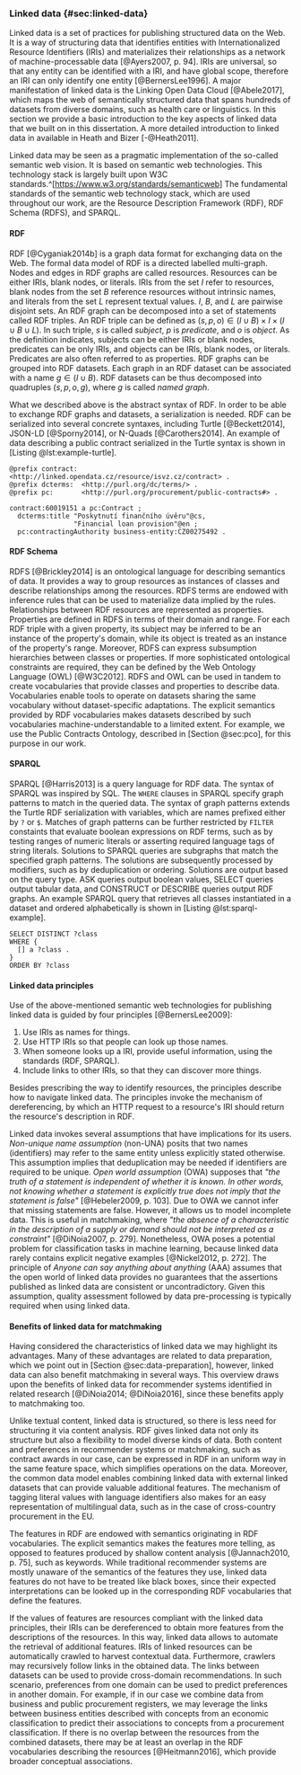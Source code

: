 ### Linked data {#sec:linked-data}

Linked data is a set of practices for publishing structured data on the Web.
It is a way of structuring data that identifies entities with Internationalized Resource Identifiers (IRIs) and materializes their relationships as a network of machine-processable data [@Ayers2007, p. 94].
IRIs are universal, so that any entity can be identified with a IRI, and have global scope, therefore an IRI can only identify one entity [@BernersLee1996].
A major manifestation of linked data is the Linking Open Data Cloud [@Abele2017], which maps the web of semantically structured data that spans hundreds of datasets from diverse domains, such as health care or linguistics.
In this section we provide a basic introduction to the key aspects of linked data that we built on in this dissertation.
A more detailed introduction to linked data in available in Heath and Bizer [-@Heath2011].

Linked data may be seen as a pragmatic implementation of the so-called semantic web vision.
It is based on semantic web technologies.
This technology stack is largely built upon W3C standards.^[<https://www.w3.org/standards/semanticweb>]
The fundamental standards of the semantic web technology stack, which are used throughout our work, are the Resource Description Framework (RDF), RDF Schema (RDFS), and SPARQL.

#### RDF

RDF [@Cyganiak2014b] is a graph data format for exchanging data on the Web.
The formal data model of RDF is a directed labelled multi-graph.
Nodes and edges in RDF graphs are called resources.
Resources can be either IRIs, blank nodes, or literals.
IRIs from the set $I$ refer to resources, blank nodes from the set $B$ reference resources without intrinsic names, and literals from the set $L$ represent textual values.
$I$, $B$, and $L$ are pairwise disjoint sets.
An RDF graph can be decomposed into a set of statements called RDF triples.
An RDF triple can be defined as $(s, p, o) \in (I \cup B) \times I \times (I \cup B \cup L)$.
In such triple, $s$ is called *subject*, $p$ is *predicate*, and $o$ is *object*.
As the definition indicates, subjects can be either IRIs or blank nodes, predicates can be only IRIs, and objects can be IRIs, blank nodes, or literals.
Predicates are also often referred to as properties.
RDF graphs can be grouped into RDF datasets.
Each graph in an RDF dataset can be associated with a name $g \in (I \cup B)$.
RDF datasets can be thus decomposed into quadruples $(s, p, o, g)$, where $g$ is called *named graph*.

What we described above is the abstract syntax of RDF.
In order to be able to exchange RDF graphs and datasets, a serialization is needed.
RDF can be serialized into several concrete syntaxes, including Turtle [@Beckett2014], JSON-LD [@Sporny2014], or N-Quads [@Carothers2014].
An example of data describing a public contract serialized in the Turtle syntax is shown in [Listing @lst:example-turtle].

```{#lst:example-turtle caption="Example data in Turtle"}
@prefix contract: <http://linked.opendata.cz/resource/isvz.cz/contract> .
@prefix dcterms:  <http://purl.org/dc/terms/> .
@prefix pc:       <http://purl.org/procurement/public-contracts#> .

contract:60019151 a pc:Contract ;
  dcterms:title "Poskytnutí finančního úvěru"@cs,
                "Financial loan provision"@en ;
  pc:contractingAuthority business-entity:CZ00275492 .
```

#### RDF Schema

RDFS [@Brickley2014] is an ontological language for describing semantics of data.
It provides a way to group resources as instances of classes and describe relationships among the resources.
RDFS terms are endowed with inference rules that can be used to materialize data implied by the rules.
Relationships between RDF resources are represented as properties.
Properties are defined in RDFS in terms of their domain and range.
For each RDF triple with a given property, its subject may be inferred to be an instance of the property's domain, while its object is treated as an instance of the property's range.
Moreover, RDFS can express subsumption hierarchies between classes or properties.
If more sophisticated ontological constraints are required, they can be defined by the Web Ontology Language (OWL) [@W3C2012].
RDFS and OWL can be used in tandem to create vocabularies that provide classes and properties to describe data.
Vocabularies enable tools to operate on datasets sharing the same vocabulary without dataset-specific adaptations.
The explicit semantics provided by RDF vocabularies makes datasets described by such vocabularies machine-understandable to a limited extent.
For example, we use the Public Contracts Ontology, described in [Section @sec:pco], for this purpose in our work.

#### SPARQL

SPARQL [@Harris2013] is a query language for RDF data.
The syntax of SPARQL was inspired by SQL.
The `WHERE` clauses in SPARQL specify graph patterns to match in the queried data.
The syntax of graph patterns extends the Turtle RDF serialization with variables, which are names prefixed either by `?` or `$`.
Matches of graph patterns can be further restricted by `FILTER` constaints that evaluate boolean expressions on RDF terms, such as by testing ranges of numeric literals or asserting required language tags of string literals.
Solutions to SPARQL queries are subgraphs that match the specified graph patterns.
The solutions are subsequently processed by modifiers, such as by deduplication or ordering.
Solutions are output based on the query type.
ASK queries output boolean values, SELECT queries output tabular data, and CONSTRUCT or DESCRIBE queries output RDF graphs.
An example SPARQL query that retrieves all classes instantiated in a dataset and ordered alphabetically is shown in [Listing @lst:sparql-example].

```{#lst:sparql-example caption="Example SPARQL query"}
SELECT DISTINCT ?class
WHERE {
  [] a ?class .
}
ORDER BY ?class
```

#### Linked data principles

Use of the above-mentioned semantic web technologies for publishing linked data is guided by four principles [@BernersLee2009]:

1. Use IRIs as names for things.
2. Use HTTP IRIs so that people can look up those names.
3. When someone looks up a IRI, provide useful information, using the standards (RDF, SPARQL).
4. Include links to other IRIs, so that they can discover more things.

Besides prescribing the way to identify resources, the principles describe how to navigate linked data.
The principles invoke the mechanism of dereferencing, by which an HTTP request to a resource's IRI should return the resource's description in RDF.

Linked data invokes several assumptions that have implications for its users.
*Non-unique name assumption* (non-UNA) posits that two names (identifiers) may refer to the same entity unless explicitly stated otherwise.
This assumption implies that deduplication may be needed if identifiers are required to be unique.
*Open world assumption* (OWA) supposes that *"the truth of a statement is independent of whether it is known.
In other words, not knowing whether a statement is explicitly true does not imply that the statement is false"* [@Hebeler2009, p. 103].
Due to OWA we cannot infer that missing statements are false.
However, it allows us to model incomplete data.
This is useful in matchmaking, where *"the absence of a characteristic in the description of a supply or demand should not be interpreted as a constraint"* [@DiNoia2007, p. 279].
Nonetheless, OWA poses a potential problem for classification tasks in machine learning, because linked data rarely contains explicit negative examples [@Nickel2012, p. 272].
The principle of *Anyone can say anything about anything* (AAA) assumes that the open world of linked data provides no guarantees that the assertions published as linked data are consistent or uncontradictory.
Given this assumption, quality assessment followed by data pre-processing is typically required when using linked data.

#### Benefits of linked data for matchmaking

Having considered the characteristics of linked data we may highlight its advantages. 
Many of these advantages are related to data preparation, which we point out in [Section @sec:data-preparation], however, linked data can also benefit matchmaking in several ways.
This overview draws upon the benefits of linked data for recommender systems identified in related research [@DiNoia2014; @DiNoia2016], since these benefits apply to matchmaking too.

Unlike textual content, linked data is structured, so there is less need for structuring it via content analysis.
RDF gives linked data not only its structure but also a flexibility to model diverse kinds of data. 
Both content and preferences in recommender systems or matchmaking, such as contract awards in our case, can be expressed in RDF in an uniform way in the same feature space, which simplifies operations on the data.
Moreover, the common data model enables combining linked data with external linked datasets that can provide valuable additional features.
The mechanism of tagging literal values with language identifiers also makes for an easy representation of multilingual data, such as in the case of cross-country procurement in the EU.

The features in RDF are endowed with semantics originating in RDF vocabularies.
The explicit semantics makes the features more telling, as opposed to features produced by shallow content analysis [@Jannach2010, p. 75], such as keywords.
While traditional recommender systems are mostly unaware of the semantics of the features they use, linked data features do not have to be treated like black boxes, since their expected interpretations can be looked up in the corresponding RDF vocabularies that define the features. 

If the values of features are resources compliant with the linked data principles, their IRIs can be dereferenced to obtain more features from the descriptions of the resources.
In this way, linked data allows to automate the retrieval of additional features.
IRIs of linked resources can be automatically crawled to harvest contextual data.
Furthermore, crawlers may recursively follow links in the obtained data.
The links between datasets can be used to provide cross-domain recommendations.
In such scenario, preferences from one domain can be used to predict preferences in another domain.
For example, if in our case we combine data from business and public procurement registers, we may leverage the links between business entities described with concepts from an economic classification to predict their associations to concepts from a procurement classification.
If there is no overlap between the resources from the combined datasets, there may be at least an overlap in the RDF vocabularies describing the resources [@Heitmann2016], which provide broader conceptual associations.

<!--
- Results contrary to the dissertation that more features lead to better recommendations: *"We point out that even if very few ratings are available, simple rating-based predictors outperform purely metadata-based ones"* [@Pilaszy2009, p. 93].

Semantic features ~ smart descriptors
- Low-level descriptors require complex distance metrics.
- High-level, smart descriptors can work with simpler distance metrics.
-->
